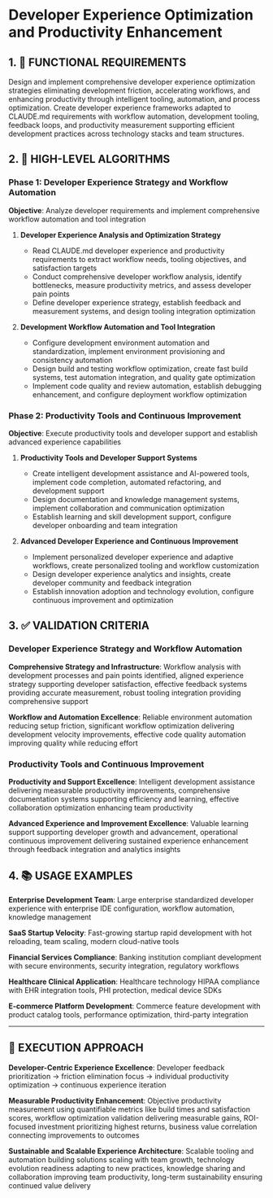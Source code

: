 # Developer Experience Optimization and Productivity Enhancement

## 1. 🎯 FUNCTIONAL REQUIREMENTS

Design and implement comprehensive developer experience optimization strategies eliminating development friction, accelerating workflows, and enhancing productivity through intelligent tooling, automation, and process optimization. Create developer experience frameworks adapted to CLAUDE.md requirements with workflow automation, development tooling, feedback loops, and productivity measurement supporting efficient development practices across technology stacks and team structures.

## 2. 🔄 HIGH-LEVEL ALGORITHMS

### Phase 1: Developer Experience Strategy and Workflow Automation
**Objective**: Analyze developer requirements and implement comprehensive workflow automation and tool integration

1. **Developer Experience Analysis and Optimization Strategy**
   - Read CLAUDE.md developer experience and productivity requirements to extract workflow needs, tooling objectives, and satisfaction targets
   - Conduct comprehensive developer workflow analysis, identify bottlenecks, measure productivity metrics, and assess developer pain points
   - Define developer experience strategy, establish feedback and measurement systems, and design tooling integration optimization

2. **Development Workflow Automation and Tool Integration**
   - Configure development environment automation and standardization, implement environment provisioning and consistency automation
   - Design build and testing workflow optimization, create fast build systems, test automation integration, and quality gate optimization
   - Implement code quality and review automation, establish debugging enhancement, and configure deployment workflow optimization

### Phase 2: Productivity Tools and Continuous Improvement
**Objective**: Execute productivity tools and developer support and establish advanced experience capabilities

1. **Productivity Tools and Developer Support Systems**
   - Create intelligent development assistance and AI-powered tools, implement code completion, automated refactoring, and development support
   - Design documentation and knowledge management systems, implement collaboration and communication optimization
   - Establish learning and skill development support, configure developer onboarding and team integration

2. **Advanced Developer Experience and Continuous Improvement**
   - Implement personalized developer experience and adaptive workflows, create personalized tooling and workflow customization
   - Design developer experience analytics and insights, create developer community and feedback integration
   - Establish innovation adoption and technology evolution, configure continuous improvement and optimization

## 3. ✅ VALIDATION CRITERIA

### Developer Experience Strategy and Workflow Automation
**Comprehensive Strategy and Infrastructure**: Workflow analysis with development processes and pain points identified, aligned experience strategy supporting developer satisfaction, effective feedback systems providing accurate measurement, robust tooling integration providing comprehensive support

**Workflow and Automation Excellence**: Reliable environment automation reducing setup friction, significant workflow optimization delivering development velocity improvements, effective code quality automation improving quality while reducing effort

### Productivity Tools and Continuous Improvement
**Productivity and Support Excellence**: Intelligent development assistance delivering measurable productivity improvements, comprehensive documentation systems supporting efficiency and learning, effective collaboration optimization enhancing team productivity

**Advanced Experience and Improvement Excellence**: Valuable learning support supporting developer growth and advancement, operational continuous improvement delivering sustained experience enhancement through feedback integration and analytics insights

## 4. 📚 USAGE EXAMPLES

**Enterprise Development Team**: Large enterprise standardized developer experience with enterprise IDE configuration, workflow automation, knowledge management

**SaaS Startup Velocity**: Fast-growing startup rapid development with hot reloading, team scaling, modern cloud-native tools

**Financial Services Compliance**: Banking institution compliant development with secure environments, security integration, regulatory workflows

**Healthcare Clinical Application**: Healthcare technology HIPAA compliance with EHR integration tools, PHI protection, medical device SDKs

**E-commerce Platform Development**: Commerce feature development with product catalog tools, performance optimization, third-party integration

---

## 🎯 EXECUTION APPROACH

**Developer-Centric Experience Excellence**: Developer feedback prioritization → friction elimination focus → individual productivity optimization → continuous experience iteration

**Measurable Productivity Enhancement**: Objective productivity measurement using quantifiable metrics like build times and satisfaction scores, workflow optimization validation delivering measurable gains, ROI-focused investment prioritizing highest returns, business value correlation connecting improvements to outcomes

**Sustainable and Scalable Experience Architecture**: Scalable tooling and automation building solutions scaling with team growth, technology evolution readiness adapting to new practices, knowledge sharing and collaboration improving team productivity, long-term sustainability ensuring continued value delivery